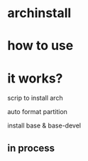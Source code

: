 # archinstall

# how to use



# it works?

scrip to install arch

auto format partition 

install base & base-devel 


## in process

